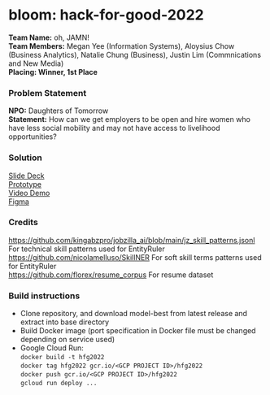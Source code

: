 # bloom: hack-for-good-2022 
**Team Name:** oh, JAMN!\
**Team Members:** Megan Yee (Information Systems), Aloysius Chow (Business Analytics), Natalie Chung (Business), Justin Lim (Commnications and New Media)\
**Placing: Winner, 1st Place**

### Problem Statement
**NPO:** Daughters of Tomorrow\
**Statement:** How can we get employers to be open and hire women who have less social mobility and may not have access to livelihood opportunities?

### Solution
[Slide Deck](https://docs.google.com/presentation/d/1Fpuio0WL8BtbNvVMoac9N5ahdEWtRjsNWSPDTEnSJXQ/edit?usp=sharing) \
[Prototype](https://hfg2022-xeqmq7fm5a-uc.a.run.app/) \
[Video Demo](https://youtu.be/e9RDUqWFbJ0) \
[Figma](https://www.figma.com/file/KCCUnEaiC6M9Ccg8HVKvr5/DSC-Hackathon-UI%2FUX-Mockup?node-id=0%3A1)


### Credits
https://github.com/kingabzpro/jobzilla_ai/blob/main/jz_skill_patterns.jsonl
For technical skill patterns used for EntityRuler\
https://github.com/nicolamelluso/SkillNER
For soft skill terms patterns used for EntityRuler\
https://github.com/florex/resume_corpus
For resume dataset

### Build instructions
- Clone repository, and download model-best from latest release and extract into base directory
- Build Docker image (port specification in Docker file must be changed depending on service used)
- Google Cloud Run:\
```docker build -t hfg2022```\
```docker tag hfg2022 gcr.io/<GCP PROJECT ID>/hfg2022```\
```docker push gcr.io/<GCP PROJECT ID>/hfg2022```\
```gcloud run deploy ...```

